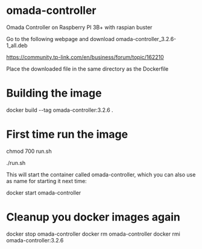 # omada-controller
Omada Controller on Raspberry PI 3B+ with raspian buster

Go to the following webpage and download omada-controller_3.2.6-1_all.deb

https://community.tp-link.com/en/business/forum/topic/162210

Place the downloaded file in the same directory as the Dockerfile

# Building the image
docker build --tag omada-controller:3.2.6 .

# First time run the image

chmod 700 run.sh

./run.sh

This will start the container called omada-controller, which you can also use as name for starting it next time:

docker start omada-controller

# Cleanup you docker images again

docker stop omada-controller
docker rm omada-controller
docker rmi omada-controller:3.2.6
